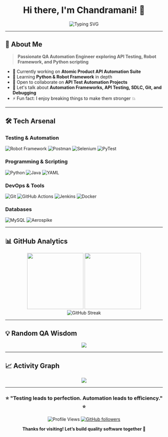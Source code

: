 <div align="center">
  
# Hi there, I'm Chandramani! 👋

<img src="https://readme-typing-svg.herokuapp.com?font=Fira+Code&pause=1000&color=36BCF7&center=true&vCenter=true&width=435&lines=QA+Automation+Engineer;API+%26+Robot+Framework+Tester;Python+Learner;Always+Improving" alt="Typing SVG" />

</div>

---

## 🚀 About Me

> **Passionate QA Automation Engineer exploring API Testing, Robot Framework, and Python scripting**

- 🔭 Currently working on **Atomic Product API Automation Suite**
- 🌱 Learning **Python & Robot Framework** in depth  
- 👯 Open to collaborate on **API Test Automation Projects**  
- 💬 Let's talk about **Automation Frameworks, API Testing, SDLC, Git, and Debugging**
- ⚡ Fun fact: I enjoy breaking things to make them stronger 💥

---

## 🛠️ Tech Arsenal

### **Testing & Automation**
![Robot Framework](https://img.shields.io/badge/Robot%20Framework-000000?style=for-the-badge&logo=robotframework&logoColor=white)
![Postman](https://img.shields.io/badge/Postman-FF6C37?style=for-the-badge&logo=postman&logoColor=white)
![Selenium](https://img.shields.io/badge/Selenium-43B02A?style=for-the-badge&logo=selenium&logoColor=white)
![PyTest](https://img.shields.io/badge/PyTest-0A9EDC?style=for-the-badge&logo=pytest&logoColor=white)

### **Programming & Scripting**
![Python](https://img.shields.io/badge/Python-3776AB?style=for-the-badge&logo=python&logoColor=white)
![Java](https://img.shields.io/badge/Java-007396?style=for-the-badge&logo=java&logoColor=white)
![YAML](https://img.shields.io/badge/YAML-CB171E?style=for-the-badge&logo=yaml&logoColor=white)

### **DevOps & Tools**
![Git](https://img.shields.io/badge/Git-F05032?style=for-the-badge&logo=git&logoColor=white)
![GitHub Actions](https://img.shields.io/badge/GitHub_Actions-2088FF?style=for-the-badge&logo=github-actions&logoColor=white)
![Jenkins](https://img.shields.io/badge/Jenkins-D33833?style=for-the-badge&logo=jenkins&logoColor=white)
![Docker](https://img.shields.io/badge/Docker-2496ED?style=for-the-badge&logo=docker&logoColor=white)

### **Databases**
![MySQL](https://img.shields.io/badge/MySQL-005C84?style=for-the-badge&logo=mysql&logoColor=white)
![Aerospike](https://img.shields.io/badge/Aerospike-CF0A2C?style=for-the-badge&logo=aerospike&logoColor=white)

---

## 📊 GitHub Analytics

<div align="center">
  <img height="180em" src="https://github-readme-stats.vercel.app/api?username=ManiChandra01&show_icons=true&theme=tokyonight&include_all_commits=true&count_private=true"/>
  <img height="180em" src="https://github-readme-stats.vercel.app/api/top-langs/?username=ManiChandra01&layout=compact&langs_count=8&theme=tokyonight"/>
</div>

<div align="center">
  <img src="https://github-readme-streak-stats.herokuapp.com/?user=ManiChandra01&theme=tokyonight" alt="GitHub Streak" />
</div>

---

## 💡 Random QA Wisdom

<div align="center">
  <img src="https://quotes-github-readme.vercel.app/api?type=horizontal&theme=tokyonight" />
</div>

---

## 📈 Activity Graph

<div align="center">
  <img src="https://github-readme-activity-graph.vercel.app/graph?username=YOUR_USERNAME&theme=tokyo-night&bg_color=0D1117&color=58A6FF&line=58A6FF&point=F8D847&area=true&hide_border=true" />
</div>

---

<div align="center">
  
### ⭐ **"Testing leads to perfection. Automation leads to efficiency."** ⭐

![Profile Views](https://komarev.com/ghpvc/?username=YOUR_USERNAME&color=blueviolet&style=flat-square&label=Profile+Views)
[![GitHub followers](https://img.shields.io/github/followers/YOUR_USERNAME?style=social)](https://github.com/YOUR_USERNAME)

**Thanks for visiting! Let’s build quality software together 🚀**

</div>
